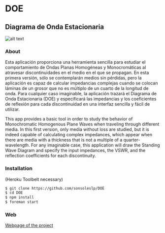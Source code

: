 # DOE

## Diagrama de Onda Estacionaria

![alt text][logo] 
### About

Esta aplicación proporciona una herramienta sencilla para estudiar el comportamiento de Ondas Planas Homogéneas y Monocromáticas al atravesar discontinuidades en el medio en el que se propagan. En esta primera versión, sólo se contemplarán medios sin pérdidas, pero la aplicación es capaz de calcular impedancias complejas cuando se colocan láminas de un grosor que no es múltiplo de un cuarto de la longitud de onda. Para cualquier caso imaginable, la aplicación trazará el Diagrama de Onda Estacionaria (DOE) y especificará las impedancias y los coeficientes de reflexión para cada discontinuidad en una interfaz sencilla y fácil de utilizar. 


This app provides a basic tool in order to study the behavior of Monochromatic Homogenous Plane Waves when traveling through different media. In this first version, only media without loss are studied, but it is indeed capable of calculating complex impedances, which appear when there are media with a thickness that is not a multiple of a quarter-wavelength. For any imaginable case, this application will draw the Standing Wave Diagram and specify the input impedances, the VSWR, and the reflection coefficients for each discontinuity.

### Installation
(Heroku Toolbelt necessary)

```sh
$ git clone https://github.com/sonsoleslp/DOE
$ cd DOE
$ npm install
$ foreman start
```
### Web

[Webpage of the project]


[Webpage of the project]:http://poynting.herokuapp.com
[logo]: http://sonsoleslp.neocities.org/maspeq.png
